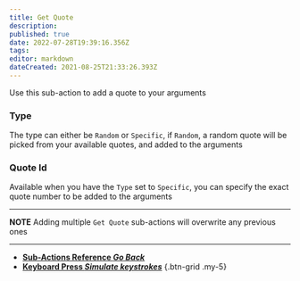 ```yaml
---
title: Get Quote
description: 
published: true
date: 2022-07-28T19:39:16.356Z
tags: 
editor: markdown
dateCreated: 2021-08-25T21:33:26.393Z
---
```


Use this sub-action to add a quote to your arguments

### Type

The type can either be `Random` or `Specific`, if `Random`, a random quote will be picked from your available quotes, and added to the arguments

### Quote Id

Available when you have the `Type` set to `Specific`, you can specify the exact quote number to be added to the arguments

***

**NOTE** Adding multiple `Get Quote` sub-actions will overwrite any previous ones

---

- [<i class="mdi mdi-chevron-left"></i>**Sub-Actions Reference *Go Back***](/en/Sub-Actions)  
- [<i class="mdi mdi-keyboard-close primary--text"></i>**Keyboard Press *Simulate keystrokes***](/en/Sub-Actions/Keyboard-Press)
{.btn-grid .my-5}